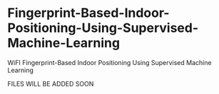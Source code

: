 # Fingerprint-Based-Indoor-Positioning-Using-Supervised-Machine-Learning
WiFI Fingerprint-Based Indoor Positioning Using Supervised Machine Learning



FILES WILL BE ADDED SOON
